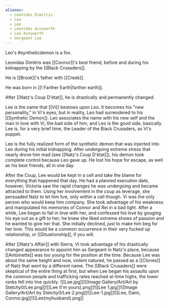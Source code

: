 ```yaml
---
aliases:
  - Leonidas Dimitris
  - Leo
  - Lee
  - Leonidas Ainsworth
  - Lee Ainsworth
  - Sergeant Lee
---
```

Leo's #syntheticdemon is a fox.

Leonidas Dimitris was [[Connor]]'s best friend, before and during his kidnapping by the [[Black Crusaders]].

He is [[Brook]]'s father with [[Creek]].

He was born in [[! Farther Earth|farther earth]].

After [[Natz's Coup D'état]], he is drastically and permanently changed.

Lee is the name that [[Vi]] bestows upon Leo. It becomes his "new personality," in Vi's eyes, but in reality, Leo had surrendered to his [[Synthetic Demon]]. Leo associates the name with his new self and the man in love with Vi, the bad side of him, and Leo is the good side, basically. Lee is, for a very brief time, the Leader of the Black Crusaders, as Vi's puppet.

Lee is the fully realized form of the synthetic demon that was injected into Leo during his initial kidnapping. After undergoing extreme stress that nearly drove him mad (see [[Natz's Coup D'état]]), his demon took complete control because Leo gave up. He lost his hope for escape, as well as his best friends, all in one day. 

After the Coup, Lee would be kept in a cell and take the blame for everything that happened that day. He had a planned execution date, however, Victoria saw the rapid changes he was undergoing and became attracted to them. Using her involvement in the coup as leverage, she persuaded Natz to let him live, only within a cell though. Vi was the only person who would keep him company. She took advantage of his weakness and manipulated his memories of Connor and Rei in a bad light. After a while, Lee began to fall in love with her, and confessed his love by gouging his eye out as a gift to her; he knew she liked extreme shows of passion and he wanted to give her that. She initially declined, just to make him beg for her love. This would be a common occurrence in their very fucked up relationship, or [[Situationship]], if you will.

After [[Natz's Affair]] with Sierra, Vi took advantage of his drastically changed appearance to appoint him as Sergeant in Natz's place, because [[Antoinette]] was too young for the position at the time. Because Lee was about the same height and now, violent natured, he passed as a [[Clones]] of Natz that went by a different name. The [[Black Crusaders]] were skeptical of the entire thing at first, but when Lee began his assaults upon the common people and trafficking rates reached al-time highs, the lower ranks fell into line quickly.
![[Lee.jpg]]![[Image Gallery/Art/Art by Stetchy0/Lee.png]]![[Lee (I'm yours).png]]![[Lee 1.jpg]]![[Image Gallery/Art/Art by Stetchy0/Lee 2.png]]![[Lee-1.jpg]]![[Lee, Dami, Connor.jpg]]![[Lee(myhusband).png]]